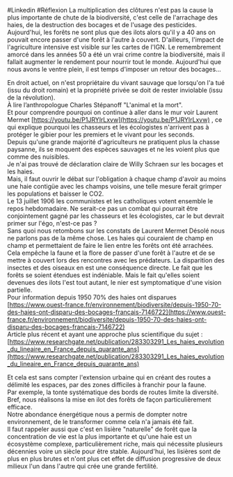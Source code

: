 #Linkedin #Réflexion
La multiplication des clôtures n'est pas la cause la plus importante de chute de la biodiversité, c'est celle de l'arrachage des haies, de la destruction des bocages et de l'usage des pesticides. Aujourd'hui, les forêts ne sont plus que des ilots alors qu'il y a 40 ans on pouvait encore passer d'une forêt à l'autre à couvert. D'ailleurs, l'impact de l'agriculture intensive est visible sur les cartes de l'IGN. Le remembrement amorcé dans les années 50 a été un vrai crime contre la biodiversité, mais il fallait augmenter le rendement pour nourrir tout le monde. Aujourd'hui que nous avons le ventre plein, il est temps d'imposer un retour des bocages...

En droit actuel, on n'est propriétaire du vivant sauvage que lorsqu'on l'a tué (issu du droit romain) et la propriété privée se doit de rester inviolable (issu de la révolution).  
À lire l’anthropologue Charles Stépanoff "L'animal et la mort".  
Et pour comprendre pourquoi on continue à aller dans le mur voir Laurent Mermet [https://youtu.be/P1JRYlrLxvw](https://youtu.be/P1JRYlrLxvw) , ce qui explique pourquoi les chasseurs et les écologistes n'arrivent pas à protéger le gibier pour les premiers et le vivant pour les seconds.  
Depuis qu'une grande majorité d'agriculteurs ne pratiquent plus la chasse paysanne, ils se moquent des espèces sauvages et ne les voient plus que comme des nuisibles.  
Je n'ai pas trouvé de déclaration claire de Willy Schraen sur les bocages et les haies.  
Mais, il faut ouvrir le débat sur l'obligation à chaque champ d'avoir au moins une haie contigüe avec les champs voisins, une telle mesure ferait grimper les populations et baisser le CO2.  
Le 13 juillet 1906 les communistes et les catholiques votent ensemble le repos hebdomadaire. Ne serait-ce pas un combat qui pourrait être conjointement gagné par les chasseurs et les écologistes, car le but devrait primer sur l'égo, n'est-ce pas ?  
Sans quoi nous retombons sur les constats de Laurent Mermet
Désolé nous ne parlons pas de la même chose. Les haies qui couraient de champ en champ et permettaient de faire le lien entre les forêts ont été arrachées. Cela empêche la faune et la flore de passer d'une forêt à l'autre et de se mettre à couvert lors des rencontres avec les prédateurs. La disparition des insectes et des oiseaux en est une conséquence directe. Le fait que les forêts se soient étendues est indéniable. Mais le fait qu'elles soient devenues des ilots l'est tout autant, le nier est symptomatique d'une vision partielle.  
Pour information depuis 1950 70% des haies ont disparues [https://www.ouest-france.fr/environnement/biodiversite/depuis-1950-70-des-haies-ont-disparu-des-bocages-francais-7146722](https://www.ouest-france.fr/environnement/biodiversite/depuis-1950-70-des-haies-ont-disparu-des-bocages-francais-7146722)  
Article plus récent et ayant une approche plus scientifique du sujet :  
[https://www.researchgate.net/publication/283303291_Les_haies_evolution_du_lineaire_en_France_depuis_quarante_ans](https://www.researchgate.net/publication/283303291_Les_haies_evolution_du_lineaire_en_France_depuis_quarante_ans)  

Et cela est sans compter l'extension urbaine qui en créant des routes a délimité les espaces, par des zones difficiles à franchir pour la faune.  
Par exemple, la tonte systématique des bords de routes limite la diversité.  
Bref, nous réalisons la mise en ilot des forêts de façon particulièrement efficace.  
Notre abondance énergétique nous a permis de dompter notre environnement, de le transformer comme cela n'a jamais été fait.  
Il faut rappeler aussi que c'est en lisière "naturelle" de forêt que la concentration de vie est la plus importante et qu'une haie est un écosystème complexe, particulièrement riche, mais qui nécessite plusieurs décennies voire un siècle pour être stable. Aujourd'hui, les lisières sont de plus en plus brutes et n'ont plus cet effet de diffusion progressive de deux milieux l'un dans l'autre qui crée une grande fertilité.
